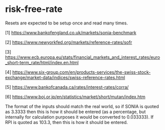 # risk-free-rate

Resets are expected to be setup once and read many times.


[1] https://www.bankofengland.co.uk/markets/sonia-benchmark

[2] https://www.newyorkfed.org/markets/reference-rates/sofr

[3] https://www.ecb.europa.eu/stats/financial_markets_and_interest_rates/euro_short-term_rate/html/index.en.html

[4] https://www.six-group.com/en/products-services/the-swiss-stock-exchange/market-data/indices/swiss-reference-rates.html

[5] https://www.bankofcanada.ca/rates/interest-rates/corra/

[6] https://www.boj.or.jp/en/statistics/market/short/mutan/index.htm


The format of the inputs should match the real world, so if SONIA is quoted as 3.3333 then this is how it should be entered (as a percentage, but internally for calculation purposes it would be converted to 0.033333). If RPI is quoted as 103.3, then this is how it should be entered.
